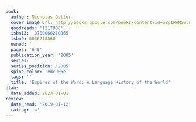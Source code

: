 ```yaml
---
book:
  author: Nicholas Ostler
  cover_image_url: http://books.google.com/books/content?id=oZpIRAMSwLwC&printsec=frontcover&img=1&zoom=1&edge=curl&source=gbs_api
  goodreads: '1217908'
  isbn13: '9780066210865'
  isbn9: 0066210860
  owned: ''
  pages: '640'
  publication_year: '2005'
  series: ''
  series_position: '2005'
  spine_color: '#dc906e'
  tags: ''
  title: 'Empires of the Word: A Language History of the World'
plan:
  date_added: 2023-01-01
review:
  date_read: '2019-01-12'
  rating: '4'
---
```

